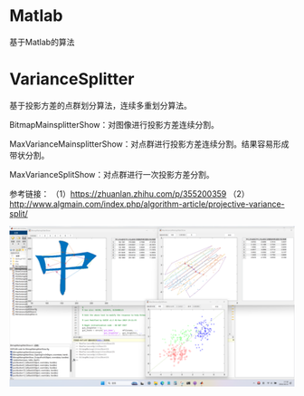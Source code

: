 # Matlab
 基于Matlab的算法

# VarianceSplitter
 基于投影方差的点群划分算法，连续多重划分算法。

 BitmapMainsplitterShow：对图像进行投影方差连续分割。

 MaxVarianceMainsplitterShow：对点群进行投影方差连续分割。结果容易形成带状分割。

 MaxVarianceSplitShow：对点群进行一次投影方差分割。

 参考链接：
  （1）https://zhuanlan.zhihu.com/p/355200359
  （2）http://www.algmain.com/index.php/algorithm-article/projective-variance-split/

<div align=center>
 <img src="https://github.com/forestluo/Matlab/blob/main/VarianceSplitter/sample.png"/>
</div>
